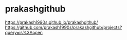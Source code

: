 # prakashgithub
https://prakash1990s.github.io/prakashgithub/
https://github.com/prakash1990s/prakashgithub/projects?query=is%3Aopen

